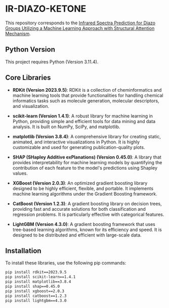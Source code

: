# IR-DIAZO-KETONE

This repository corresponds to the [Infrared Spectra Prediction for Diazo Groups Utilizing a Machine Learning Approach with Structural Attention Mechanism](https://arxiv.org/abs/2402.03112).

## Python Version

This project requires Python (Version 3.11.4).

## Core Libraries

- **RDKit (Version 2023.9.5)**: RDKit is a collection of cheminformatics and machine learning tools that provide functionalities for handling chemical informatics tasks such as molecule generation, molecular descriptors, and visualization.

- **scikit-learn (Version 1.4.1)**: A robust library for machine learning in Python, providing simple and efficient tools for data mining and data analysis. It is built on NumPy, SciPy, and matplotlib.

- **matplotlib (Version 3.8.4)**: A comprehensive library for creating static, animated, and interactive visualizations in Python. It is highly customizable and used for generating publication-quality plots.

- **SHAP (SHapley Additive exPlanations) (Version 0.45.0)**: A library that provides interpretability for machine learning models by quantifying the contribution of each feature to the model's predictions using Shapley values.

- **XGBoost (Version 2.0.3)**: An optimized gradient boosting library designed to be highly efficient, flexible, and portable. It implements machine learning algorithms under the Gradient Boosting framework.

- **CatBoost (Version 1.2.3)**: A gradient boosting library on decision trees, providing fast and accurate solutions for both classification and regression problems. It is particularly effective with categorical features.

- **LightGBM (Version 4.3.0)**: A gradient boosting framework that uses tree-based learning algorithms, known for its efficiency and speed. It is designed to be distributed and efficient with large-scale data.

## Installation

To install these libraries, use the following pip commands:

```bash
pip install rdkit==2023.9.5
pip install scikit-learn==1.4.1
pip install matplotlib==3.8.4
pip install shap==0.45.0
pip install xgboost==2.0.3
pip install catboost==1.2.3
pip install lightgbm==4.3.0
